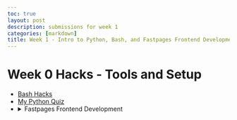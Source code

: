 ```yaml
---
toc: true
layout: post
description: submissions for week 1
categories: [markdown]
title: Week 1 - Intro to Python, Bash, and Fastpages Frontend Development
---
```

# Week 0 Hacks - Tools and Setup

<ul>
    <li><a href="https://aidenhuynh.github.io/CS_Swag/markdown/2022/09/04/Week_1_Bash.html">Bash Hacks</a></li>
    <li><a href="https://aidenhuynh.github.io/CS_Swag/jupyter/markdown/2022/09/04/Python_Quiz.html">My Python Quiz</a></li>
<li>
<details closed>
    <summary>Fastpages Frontend Development</summary>
    <li><a href="https://aidenhuynh.github.io/CS_Swag/jupyter/2022/09/03/first.html">_notebook file</a></li>    
    <li><a href="https://aidenhuynh.github.io/CS_Swag/markdown/2022/09/02/iamdash.html">_post with image (it's at the bottom)</a></li>
    <li><a href="https://aidenhuynh.github.io/CS_Swag/2022/09/04/Psychology-Ch-9-Corrections.html">_docx file</a></li>
    <li><a href="https://aidenhuynh.github.io/CS_Swag/about/">Edited "About me" section</a></li>
</li>
</ul>